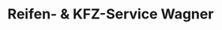 ---
title: "Reifen- & KFZ-Service Wagner"
url: /torgau/reifen-und-kfz-service-wagner/
shop: Autowerkstatt
---